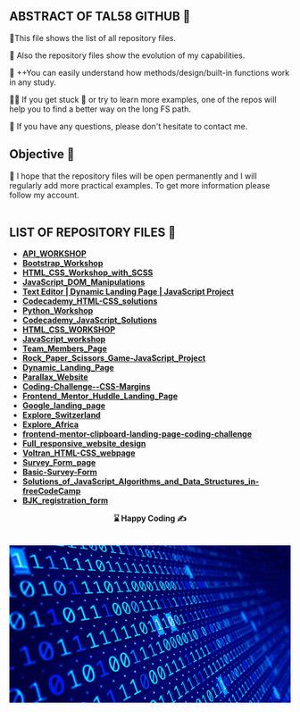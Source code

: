 

## ABSTRACT OF TAL58 GITHUB  🌄

🌲This file shows the list of all repository files.

🔗 Also the repository files show the evolution of my capabilities.

🐍  ++You can easily understand how methods/design/built-in functions work in any study.

👨‍💻 If you get stuck 🐛 or try to learn more examples, one of the repos will help you to find a better way on the long FS path.

📨 If you have any questions, please don't hesitate to contact me.

## Objective 🎯 

🏇 I hope that the repository files will be open permanently and I will regularly add more practical examples. To get more information please follow my account.
<br><br>

## <b>LIST OF REPOSITORY FILES<b> 💾
- [API_WORKSHOP](https://github.com/Tal58/API_WORKSHOP)
- [Bootstrap_Workshop](https://github.com/Tal58/Bootstrap_Workshop)
- [HTML_CSS_Workshop_with_SCSS](https://github.com/Tal58/HTML_CSS_Workshop_with_SCSS)
- [JavaScript_DOM_Manipulations](https://github.com/Tal58/JavaScript_DOM_Manipulations)
- [Text Editor | Dynamic Landing Page | JavaScript Project](https://github.com/Tal58/Text_Editor)
- [Codecademy_HTML-CSS_solutions](https://github.com/Tal58/Codecademy_HTML-CSS_solutions)
- [Python_Workshop](https://github.com/Tal58/Python_Workshop)
- [Codecademy_JavaScript_Solutions](https://github.com/Tal58/Codecademy_JavaScript_Solutions)
- [HTML_CSS_WORKSHOP](https://github.com/Tal58/HTML_CSS_WORKSHOP)
- [JavaScript_workshop ](https://github.com/Tal58/JavaScript_workshop)
- [Team_Members_Page](https://github.com/Tal58/Team_Members_Page)
- [Rock_Paper_Scissors_Game-JavaScript_Project](https://github.com/Tal58/Rock_Paper_Scissors_Game-JavaScript_Project)
- [Dynamic_Landing_Page ](https://github.com/Tal58/Dynamic_Landing_Page)
- [Parallax_Website](https://github.com/Tal58/Parallax_Website)
- [Coding-Challenge--CSS-Margins](https://github.com/Tal58/Coding-Challenge--CSS-Margins)
- [Frontend_Mentor_Huddle_Landing_Page ](https://github.com/Tal58/Frontend_Mentor_Huddle_Landing_Page)
- [Google_landing_page](https://github.com/Tal58/Google_landing_page)
- [Explore_Switzerland](https://github.com/Tal58/Explore_Switzerland)
- [Explore_Africa ](https://github.com/Tal58/Explore_Africa)
- [frontend-mentor-clipboard-landing-page-coding-challenge](https://github.com/Tal58/frontend-mentor-clipboard-landing-page-coding-challenge)
- [Full_responsive_website_design](https://github.com/Tal58/Full_responsive_website_design)
- [Voltran_HTML-CSS_webpage](https://github.com/Tal58/Voltran_HTML-CSS_webpage)
- [Survey_Form_page](https://github.com/Tal58/Survey_Form_page)
- [Basic-Survey-Form](https://github.com/Tal58/Basic-Survey-Form)
- [Solutions_of_JavaScript_Algorithms_and_Data_Structures_in-freeCodeCamp](https://github.com/Tal58/Solutions_of_JavaScript_Algorithms_and_Data_Structures_in-freeCodeCamp)
- [BJK_registration_form](https://github.com/Tal58/BJK_registration_form)


<center> ⌛ Happy Coding  ✍ </center>
<br>
<br>

<img src="./coding.gif" align="left" alt="desktop_version">



